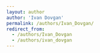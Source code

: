 ```yaml
---
layout: author
author: 'Ivan Dovgan'
permalink: /authors/Ivan_Dovgan/
redirect_from:
  - /authors/Ivan_Dovgan
  - /authors/ivan_dovgan
---
```

